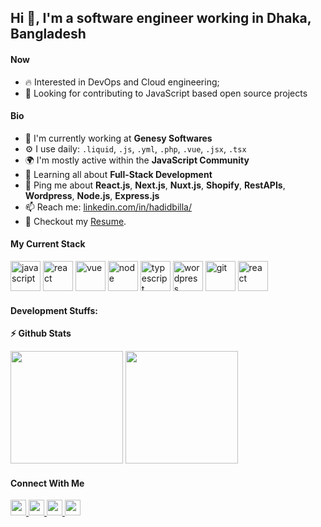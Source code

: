 ## Hi 👋, I'm a software engineer working in Dhaka, Bangladesh

#### Now


- :fire: Interested in DevOps and Cloud engineering;
- :calendar: Looking for contributing to JavaScript based open source projects 

#### Bio

- 🏢 I'm currently working at **Genesy Softwares**
- ⚙️ I use daily: `.liquid`, `.js`, `.yml`, `.php`, `.vue`, `.jsx`, `.tsx`
- 🌍 I'm mostly active within the **JavaScript Community**
- 🌱 Learning all about **Full-Stack Development**
- 💬 Ping me about **React.js**, **Next.js**, **Nuxt.js**, **Shopify**, **RestAPIs**, **Wordpress**, **Node.js**, **Express.js**
- 📫 Reach me: [linkedin.com/in/hadidbilla/](https://www.linkedin.com/in/hadidbilla/)
- 📝 Checkout my [Resume](https://drive.google.com/drive/u/1/folders/1q7g_hpkBuNR_rlTJmT_tIJIjDe_C_j10).

#### My Current Stack

<img height="48" src="https://user-images.githubusercontent.com/25181517/117447155-6a868a00-af3d-11eb-9cfe-245df15c9f3f.png" alt="javascript"> <img height="48" src="https://user-images.githubusercontent.com/25181517/183897015-94a058a6-b86e-4e42-a37f-bf92061753e5.png" alt="react"> <img height="48" src="https://user-images.githubusercontent.com/25181517/117448124-a2da9800-af3e-11eb-85d2-bd1b69b65603.png" alt="vue"> <img height="48" src="https://user-images.githubusercontent.com/25181517/183568594-85e280a7-0d7e-4d1a-9028-c8c2209e073c.png" alt="node"> <img height="48" src="https://user-images.githubusercontent.com/25181517/183890598-19a0ac2d-e88a-4005-a8df-1ee36782fde1.png" alt="typescript"> <img height="48" src="https://user-images.githubusercontent.com/25181517/183345419-fe3e8e5a-9bbb-4c34-9121-463721cd9bfe.jpg" alt="wordpress"> <img height="48" src="https://user-images.githubusercontent.com/25181517/117364277-fc4eb280-aebd-11eb-8769-a3583c6a2037.png" alt="git"> <img height="48" src="https://user-images.githubusercontent.com/25181517/117207330-263ba280-adf4-11eb-9b97-0ac5b40bc3be.png" alt="react">

#### Development Stuffs:

<b>⚡ Github Stats</b>
<p float="left">
<img height="180em" src="https://github-readme-stats.vercel.app/api?username=hadidbilla&show_icons=true&hide_border=true&&count_private=true&include_all_commits=true" /> 
<img height="180em" src="https://github-readme-stats.vercel.app/api/top-langs/?username=hadidbilla&show_icons=true&hide_border=true&layout=compact&langs_count=8"/>
</p>



#### Connect With Me

<p left="center">
<a href="https://twitter.com/">
  <img src="https://img.shields.io/badge/twitter-%231DA1F2.svg?&style=for-the-badge&logo=twitter&logoColor=white" height=25>
</a> 
<a href="https://www.linkedin.com/in/hadidbilla/">
  <img src="https://img.shields.io/badge/linkedin-%230077B5.svg?&style=for-the-badge&logo=linkedin&logoColor=white" height=25>
</a> 
<a href="https://www.facebook.com/hadidbilla">
  <img src="https://img.shields.io/badge/Facebook-1877F2?style=for-the-badge&logo=facebook&logoColor=white" height=25>
</a>
<a href="https://medium.com/@hadidbilla">
  <img src="https://img.shields.io/badge/Medium-12100E?style=for-the-badge&logo=medium&logoColor=white" height=25>
</a>
<a href="mailto:hadidbilla449@gmail.com>
  <img src="	https://img.shields.io/badge/Gmail-D14836?style=for-the-badge&logo=gmail&logoColor=white" height=25>
</a>
</p>
